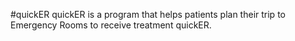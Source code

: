 #quickER
quickER is a program that helps patients plan their trip to Emergency Rooms to receive treatment quickER.
